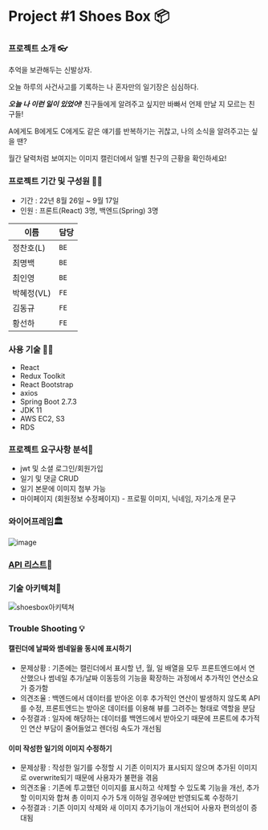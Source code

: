 # Project #1 Shoes Box 📦️

### 프로젝트 소개 👓️

추억을 보관해두는 신발상자.

오늘 하루의 사건사고를 기록하는 나 혼자만의 일기장은 심심하다.

***오늘 나 이런 일이 있었어!*** 친구들에게 알려주고 싶지만 바빠서 언제 만날 지 모르는 친구들!

A에게도 B에게도 C에게도 같은 얘기를 반복하기는 귀찮고, 나의 소식을 알려주고는 싶을 땐?

월간 달력처럼 보여지는 이미지 캘린더에서 일별 친구의 근황을 확인하세요!


### 프로젝트 기간 및 구성원 🐱‍🚀
- 기간 : 22년 8월 26일 ~ 9월 17일
- 인원 : 프론트(React) 3명, 백엔드(Spring) 3명

|이름|담당|
|---|---|
|정찬호(L)|`BE`|
|최명백|`BE`|
|최인영|`BE`|
|박혜정(VL)|`FE`|
|김동규|`FE`|
|황선하|`FE`|


### 사용 기술 👨‍🦱️
- React
- Redux Toolkit
- React Bootstrap
- axios
- Spring Boot 2.7.3
- JDK 11
- AWS EC2, S3
- RDS


### 프로젝트 요구사항 분석🤔️
* jwt 및 소셜 로그인/회원가입
* 일기 및 댓글 CRUD
* 일기 본문에 이미지 첨부 가능
* 마이페이지 (회원정보 수정페이지) - 프로필 이미지, 닉네임, 자기소개 문구


### 와이어프레임🏛️
![image](https://user-images.githubusercontent.com/97497201/193610404-76f4e2a1-f672-4b6e-a962-3e5e7f49f69b.png)


### [API 리스트](https://documenter.getpostman.com/view/22269005/VV4tSxBy)📃️


### 기술 아키텍쳐🧩️
![shoesbox아키텍쳐 ](https://user-images.githubusercontent.com/106072839/193525118-b30b5be5-65ff-428b-8d93-67a95fea8387.png)


### Trouble Shooting 💡️

#### 캘린더에 날짜와 썸네일을 동시에 표시하기
* 문제상황 : 기존에는 캘린더에서 표시할 년, 월, 일 배열을 모두 프론트엔드에서 연산했으나 썸네일 추가/날짜 이동등의 기능을 확장하는 과정에서 추가적인 연산소요가 증가함
* 의견조율 : 백엔드에서 데이터를 받아온 이후 추가적인 연산이 발생하지 않도록 API를 수정, 프론트엔드는 받아온 데이터를 이용해 뷰를 그려주는 형태로 역할을 분담
* 수정결과 : 일자에 해당하는 데이터를 백엔드에서 받아오기 때문에 프론트에 추가적인 연산 부담이 줄어들었고 렌더링 속도가 개선됨

#### 이미 작성한 일기의 이미지 수정하기
* 문제상황 : 작성한 일기를 수정할 시 기존 이미지가 표시되지 않으며 추가된 이미지로 overwrite되기 때문에 사용자가 불편을 겪음 
* 의견조율 : 기존에 투고했던 이미지를 표시하고 삭제할 수 있도록 기능을 개선, 추가할 이미지와 합쳐 총 이미지 수가 5개 이하일 경우에만 반영되도록 수정하기
* 수정결과 : 기존 이미지 삭제와 새 이미지 추가기능이 개선되어 사용자 편의성이 증대됨
